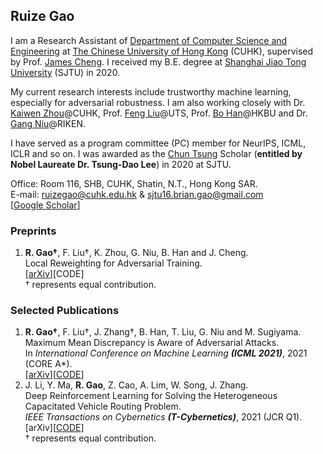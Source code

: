 ## Ruize Gao
I am a Research Assistant of [Department of Computer Science and Engineering](https://www.cse.cuhk.edu.hk/) at [The Chinese University of Hong Kong](https://www.cuhk.edu.hk/english/index.html) (CUHK), supervised by Prof. [James Cheng](https://www.cse.cuhk.edu.hk/~jcheng/). I received my B.E. degree at [Shanghai Jiao Tong University](https://www.sjtu.edu.cn/) (SJTU) in 2020. 

My current research interests include trustworthy machine learning, especially for adversarial robustness. I am also working closely with Dr. [Kaiwen Zhou](https://appsrv.cse.cuhk.edu.hk/~kwzhou/)@CUHK, Prof. [Feng Liu](https://fengliu90.github.io/)@UTS, Prof. [Bo Han](https://bhanml.github.io/)@HKBU and Dr. [Gang Niu](https://niug1984.github.io/)@RIKEN.

I have served as a program committee (PC) member for NeurIPS, ICML, ICLR and so on. I was awarded as the [Chun Tsung](https://junzheng.sjtu.edu.cn/) Scholar (**entitled by Nobel Laureate Dr. Tsung-Dao Lee**) in 2020 at SJTU.

Office: Room 116, SHB, CUHK, Shatin, N.T., Hong Kong SAR.  
E-mail: ruizegao@cuhk.edu.hk & sjtu16.brian.gao@gmail.com  
[[Google Scholar](https://scholar.google.com.tw/citations?view_op=list_works&hl=en&hl=en&user=KKgeqQMAAAAJ)]  


### Preprints
1. **R. Gao†**, F. Liu†, K. Zhou, G. Niu, B. Han and J. Cheng.  
Local Reweighting for Adversarial Training.  
[[arXiv](https://arxiv.org/pdf/2106.15776.pdf)][CODE]  
† represents equal contribution.  

### Selected Publications
1. **R. Gao†**, F. Liu†, J. Zhang†, B. Han, T. Liu, G. Niu and M. Sugiyama.  
Maximum Mean Discrepancy is Aware of Adversarial Attacks.  
In *International Conference on Machine Learning **(ICML 2021)***, 2021 (CORE A*).  
[[arXiv](https://arxiv.org/abs/2010.11415)][[CODE](https://github.com/Sjtubrian/SAMMD)]  
2. J. Li, Y. Ma, **R. Gao**, Z. Cao, A. Lim, W. Song, J. Zhang.  
Deep Reinforcement Learning for Solving the Heterogeneous Capacitated Vehicle Routing Problem.  
*IEEE Transactions on Cybernetics **(T-Cybernetics)***, 2021 (JCR Q1).  
[arXiv][[CODE](https://github.com/Demon0312/HCVRP_DRL)]  
† represents equal contribution.  


